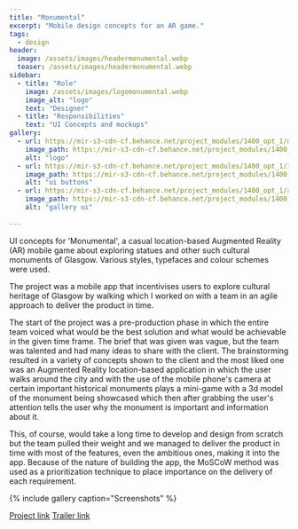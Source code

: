 ```yaml
---
title: "Monumental"
excerpt: "Mobile design concepts for an AR game."
tags:
  - design
header:
  image: /assets/images/headermonumental.webp
  teaser: /assets/images/headermonumental.webp
sidebar:
  - title: "Role"
    image: /assets/images/logomonumental.webp
    image_alt: "logo"
    text: "Designer"
  - title: "Responsibilities"
    text: "UI Concepts and mockups"
gallery:
  - url: https://mir-s3-cdn-cf.behance.net/project_modules/1400_opt_1/d82a31102013193.5f396731467cb.png
    image_path: https://mir-s3-cdn-cf.behance.net/project_modules/1400_opt_1/d82a31102013193.5f396731467cb.png
    alt: "logo"
  - url: https://mir-s3-cdn-cf.behance.net/project_modules/1400_opt_1/3be723102013193.5f39673146083.png
    image_path: https://mir-s3-cdn-cf.behance.net/project_modules/1400_opt_1/3be723102013193.5f39673146083.png
    alt: "ui buttons"
  - url: https://mir-s3-cdn-cf.behance.net/project_modules/1400_opt_1/ab97d4102013193.5f39673147955.png
    image_path: https://mir-s3-cdn-cf.behance.net/project_modules/1400_opt_1/ab97d4102013193.5f39673147955.png
    alt: "gallery ui"
    
---
```

UI concepts for 'Monumental', a casual location-based Augmented Reality (AR) mobile game about exploring statues and other such cultural monuments of Glasgow. Various styles, typefaces and colour schemes were used.

The project was a mobile app that incentivises users to explore cultural heritage of Glasgow by walking which I worked on with a team in an agile approach to deliver the product in time.

The start of the project was a pre-production phase in which the entire team voiced what would be the best solution and what would be achievable in the given time frame. The brief that was given was vague, but the team was talented and had many ideas to share with the client.
The brainstorming resulted in a variety of concepts shown to the client and the most liked one was an Augmented Reality location-based application in which the user walks around the city and with the use of the mobile phone's camera at certain important historical monuments plays a mini-game with a 3d model of the monument being showcased which then after grabbing the user's attention tells the user why the monument is important and information about it.

This, of course, would take a long time to develop and design from scratch but the team pulled their weight and we managed to deliver the product in time with most of the features, even the ambitious ones, making it into the app. Because of the nature of building the app, the MoSCoW method was used as a prioritization technique to place importance on the delivery of each requirement.


{% include gallery caption="Screenshots" %}

<a href="https://www.behance.net/gallery/102013193/Monumental-location-based-AR-mobile-game-UI-concepts/" class="btn btn--primary">Project link</a>
<a href="https://twitter.com/EwanMcECoding/status/1254760269282267138?s=09/" class="btn btn--secondary">Trailer link</a>
